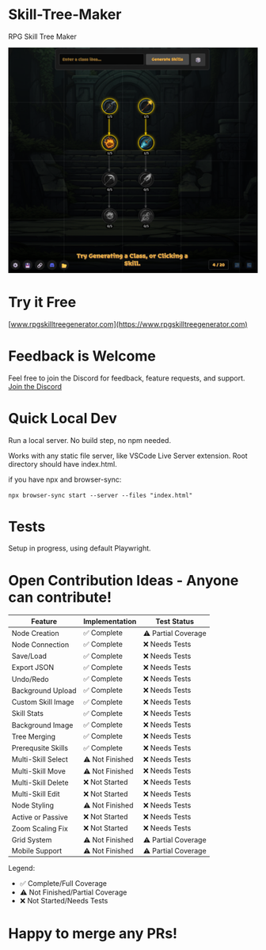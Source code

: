 # Skill-Tree-Maker

RPG Skill Tree Maker

[![Skill Tree Maker](img/background/Skill%20Tree%20Maker%20Image.png)](https://www.rpgskilltreegenerator.com)

# Try it Free

[www.rpgskilltreegenerator.com](https://www.rpgskilltreegenerator.com)

# Feedback is Welcome

Feel free to join the Discord for feedback, feature requests, and support.
[Join the Discord](https://discord.gg/VQy45jAhFP)

# Quick Local Dev

Run a local server. No build step, no npm needed.

Works with any static file server, like VSCode Live Server extension.
Root directory should have index.html.

if you have npx and browser-sync:

`npx browser-sync start --server --files "index.html"`

# Tests

Setup in progress, using default Playwright.

# Open Contribution Ideas - Anyone can contribute!

| Feature            | Implementation  | Test Status         |
| ------------------ | --------------- | ------------------- |
| Node Creation      | ✅ Complete     | ⚠️ Partial Coverage |
| Node Connection    | ✅ Complete     | ❌ Needs Tests      |
| Save/Load          | ✅ Complete     | ❌ Needs Tests      |
| Export JSON        | ✅ Complete     | ❌ Needs Tests      |
| Undo/Redo          | ✅ Complete     | ❌ Needs Tests      |
| Background Upload  | ✅ Complete     | ❌ Needs Tests      |
| Custom Skill Image | ✅ Complete     | ❌ Needs Tests      |
| Skill Stats        | ✅ Complete     | ❌ Needs Tests      |
| Background Image   | ✅ Complete     | ❌ Needs Tests      |
| Tree Merging       | ✅ Complete     | ❌ Needs Tests      |
| Prerequsite Skills | ✅ Complete     | ❌ Needs Tests      |
| Multi-Skill Select | ⚠️ Not Finished | ❌ Needs Tests      |
| Multi-Skill Move   | ⚠️ Not Finished | ❌ Needs Tests      |
| Multi-Skill Delete | ❌ Not Started  | ❌ Needs Tests      |
| Multi-Skill Edit   | ❌ Not Started  | ❌ Needs Tests      |
| Node Styling       | ⚠️ Not Finished | ❌ Needs Tests      |
| Active or Passive  | ❌ Not Started  | ❌ Needs Tests      |
| Zoom Scaling Fix   | ❌ Not Started  | ❌ Needs Tests      |
| Grid System        | ⚠️ Not Finished | ⚠️ Partial Coverage |
| Mobile Support     | ⚠️ Not Finished | ⚠️ Partial Coverage |

Legend:

- ✅ Complete/Full Coverage
- ⚠️ Not Finished/Partial Coverage
- ❌ Not Started/Needs Tests

# Happy to merge any PRs!
